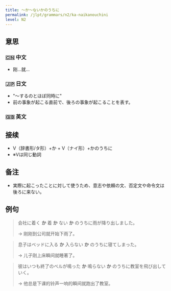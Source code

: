 ```yaml
---
title: 〜か〜ないかのうちに
permalink: /jlpt/grammars/n2/ka-naikanouchini
level: N2
---
```


## 意思

### 🇨🇳 中文

- 刚…就…

### 🇯🇵 日文

- "～するのとほぼ同時に"
- 前の事象が起こる直前で、後ろの事象が起こることを表す。

### 🇬🇧 英文


## 接续

- V（辞書形/タ形）+か + V（ナイ形）+かのうちに
- ※Vは同じ動詞

## 备注

- 実際に起こったことに対して使うため、意志や依頼の文、否定文や命令文は後ろに来ない。

## 例句

> 会社に着く **か** 着 **か** ない **か** のうちに雨が降り出しました。
>
> → 刚刚到公司就开始下雨了。

> 息子はベッドに入る **か** 入らない **か** のうちに寝てしまった。
>
> → 儿子刚上床瞬间就睡著了。

> 彼はいつも終了のベルが鳴った **か** 鳴らない **か** のうちに教室を飛び出していく。
>
> → 他总是下课的铃声一响的瞬间就跑出了教室。

